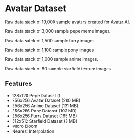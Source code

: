 
# Avatar Dataset

Raw data stack of 19,000 sample avatars created for [Avatar AI](https://t.me/AvatarAIBot).

Raw data stack of 3,000 sample pepe meme images.

Raw data satck of 1,500 sample furry images.

Raw data satck of 1,100 sample pony images.

Raw data stack of 1,000 sample anime images.

Raw data stack of 60 sample starfield texture images.


## Features

- 128x128 Pepe Dataset ()
- 256x256 Avatar Dataset (280 MB)
- 256x256 Anime Dataset (131 MB)
- 256x256 Pony Dataset (103 MB)
- 256x256 Furry Dataset (165 MB)
- 512x512 Starfield Dataset (8 MB)
- Micro Bloom
- Nearest Interpolation